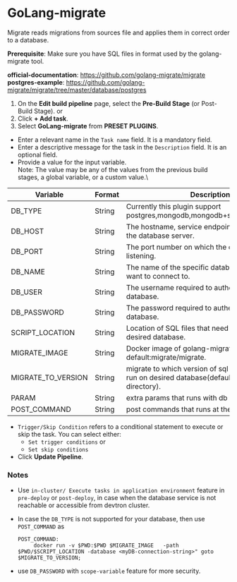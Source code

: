# GoLang-migrate

Migrate reads migrations from sources file and applies them in correct order to a database.

**Prerequisite**: Make sure you have SQL files in format used by the golang-migrate tool.

**official-documentation**: https://github.com/golang-migrate/migrate **postgres-example**: https://github.com/golang-migrate/migrate/tree/master/database/postgres

1. On the **Edit build pipeline** page, select the **Pre-Build Stage** (or Post-Build Stage). or
2. Click **+ Add task**.
3. Select **GoLang-migrate** from **PRESET PLUGINS**.

* Enter a relevant name in the `Task name` field. It is a mandatory field.
* Enter a descriptive message for the task in the `Description` field. It is an optional field.
* Provide a value for the input variable.\
  Note: The value may be any of the values from the previous build stages, a global variable, or a custom value.\


| Variable             | Format | Description                                                                                                          |
| -------------------- | ------ | -------------------------------------------------------------------------------------------------------------------- |
| DB\_TYPE             | String | Currently this plugin support postgres,mongodb,mongodb+srv,mysql,sqlserver.                                          |
| DB\_HOST             | String | The hostname, service endpoint or IP address of the database server.                                                 |
| DB\_PORT             | String | The port number on which the database server is listening.                                                           |
| DB\_NAME             | String | The name of the specific database instance you want to connect to.                                                   |
| DB\_USER             | String | The username required to authenticate to the database.                                                               |
| DB\_PASSWORD         | String | The password required to authenticate to the database.                                                               |
| SCRIPT\_LOCATION     | String | Location of SQL files that need to be run on desired database.                                                       |
| MIGRATE\_IMAGE       | String | Docker image of golang-migrate default:migrate/migrate.                                                              |
| MIGRATE\_TO\_VERSION | String | migrate to which version of sql script need to be run on desired database(default: 0 is for all files in directory). |
| PARAM                | String | extra params that runs with db queries.                                                                              |
| POST\_COMMAND        | String | post commands that runs at the end of script.                                                                        |

* `Trigger/Skip Condition` refers to a conditional statement to execute or skip the task. You can select either:
  * `Set trigger conditions` or
  * `Set skip conditions`
* Click **Update Pipeline**.

### Notes

* Use `in-cluster/ Execute tasks in application environment` feature in `pre-deploy` or `post-deploy`, in case when the database service is not reachable or accessible from devtron cluster.
*   In case the `DB_TYPE` is not supported for your database, then use `POST_COMMAND` as

    ```
    POST_COMMAND: 
         docker run -v $PWD:$PWD $MIGRATE_IMAGE   -path $PWD/$SCRIPT_LOCATION -database <myDB-connection-string>" goto $MIGRATE_TO_VERSION;
    ```
* use `DB_PASSWORD` with `scope-variable` feature for more security.
